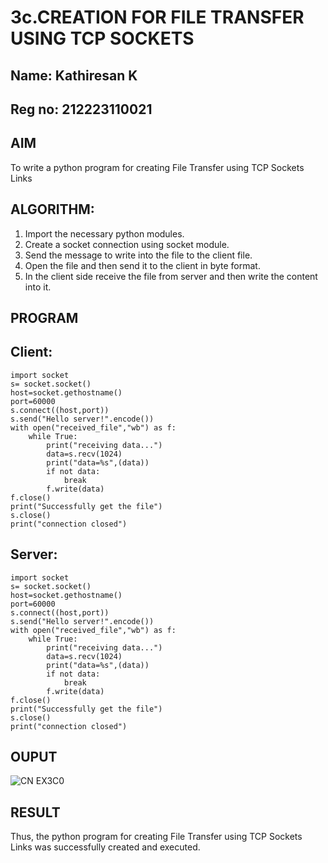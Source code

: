 # 3c.CREATION FOR FILE TRANSFER USING TCP SOCKETS
## Name: Kathiresan K
## Reg no: 212223110021
## AIM
To write a python program for creating File Transfer using TCP Sockets Links
## ALGORITHM:
1. Import the necessary python modules.
2. Create a socket connection using socket module.
3. Send the message to write into the file to the client file.
4. Open the file and then send it to the client in byte format.
5. In the client side receive the file from server and then write the content into it.
## PROGRAM
## Client:
```
import socket
s= socket.socket()
host=socket.gethostname()
port=60000
s.connect((host,port))
s.send("Hello server!".encode())
with open("received_file","wb") as f:
    while True:
        print("receiving data...")
        data=s.recv(1024)
        print("data=%s",(data))
        if not data:
            break
        f.write(data)
f.close()
print("Successfully get the file")
s.close()
print("connection closed")
```

## Server:
```
import socket
s= socket.socket()
host=socket.gethostname()
port=60000
s.connect((host,port))
s.send("Hello server!".encode())
with open("received_file","wb") as f:
    while True:
        print("receiving data...")
        data=s.recv(1024)
        print("data=%s",(data))
        if not data:
            break
        f.write(data)
f.close()
print("Successfully get the file")
s.close()
print("connection closed")
```
## OUPUT
![CN EX3C0](https://github.com/user-attachments/assets/a7406551-9241-44ee-804f-51057fcfbc86)

## RESULT
Thus, the python program for creating File Transfer using TCP Sockets Links was 
successfully created and executed.
